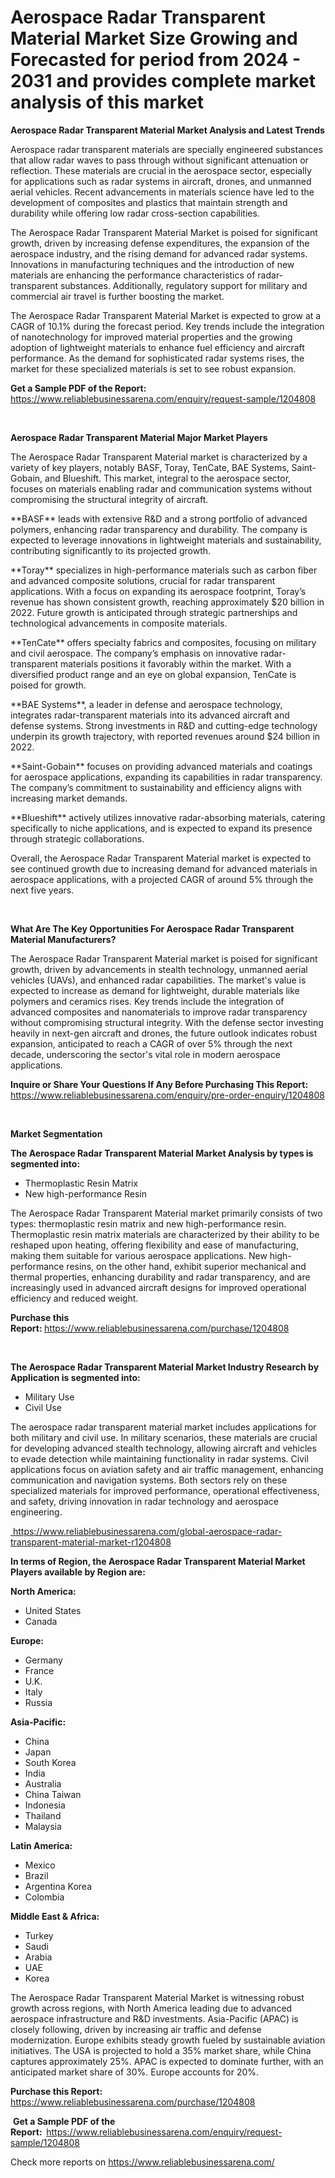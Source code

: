<p><h1>Aerospace Radar Transparent Material Market Size Growing and Forecasted for period from 2024 - 2031 and provides complete market analysis of this market</h1></p><p><strong>Aerospace Radar Transparent Material Market Analysis and Latest Trends</strong></p>
<p><p>Aerospace radar transparent materials are specially engineered substances that allow radar waves to pass through without significant attenuation or reflection. These materials are crucial in the aerospace sector, especially for applications such as radar systems in aircraft, drones, and unmanned aerial vehicles. Recent advancements in materials science have led to the development of composites and plastics that maintain strength and durability while offering low radar cross-section capabilities.</p><p>The Aerospace Radar Transparent Material Market is poised for significant growth, driven by increasing defense expenditures, the expansion of the aerospace industry, and the rising demand for advanced radar systems. Innovations in manufacturing techniques and the introduction of new materials are enhancing the performance characteristics of radar-transparent substances. Additionally, regulatory support for military and commercial air travel is further boosting the market.</p><p>The Aerospace Radar Transparent Material Market is expected to grow at a CAGR of 10.1% during the forecast period. Key trends include the integration of nanotechnology for improved material properties and the growing adoption of lightweight materials to enhance fuel efficiency and aircraft performance. As the demand for sophisticated radar systems rises, the market for these specialized materials is set to see robust expansion.</p></p>
<p><strong>Get a Sample PDF of the Report:&nbsp;</strong> <a href="https://www.reliablebusinessarena.com/enquiry/request-sample/1204808?utm_campaign=1891&utm_medium=2&utm_source=Github&utm_content=ia&utm_term=31122024&utm_id=aerospace-radar-transparent-material">https://www.reliablebusinessarena.com/enquiry/request-sample/1204808</a></p>
<p>&nbsp;</p>
<p><strong>Aerospace Radar Transparent Material Major Market Players</strong></p>
<p><p>The Aerospace Radar Transparent Material market is characterized by a variety of key players, notably BASF, Toray, TenCate, BAE Systems, Saint-Gobain, and Blueshift. This market, integral to the aerospace sector, focuses on materials enabling radar and communication systems without compromising the structural integrity of aircraft.</p><p>**BASF** leads with extensive R&D and a strong portfolio of advanced polymers, enhancing radar transparency and durability. The company is expected to leverage innovations in lightweight materials and sustainability, contributing significantly to its projected growth.</p><p>**Toray** specializes in high-performance materials such as carbon fiber and advanced composite solutions, crucial for radar transparent applications. With a focus on expanding its aerospace footprint, Toray’s revenue has shown consistent growth, reaching approximately $20 billion in 2022. Future growth is anticipated through strategic partnerships and technological advancements in composite materials.</p><p>**TenCate** offers specialty fabrics and composites, focusing on military and civil aerospace. The company’s emphasis on innovative radar-transparent materials positions it favorably within the market. With a diversified product range and an eye on global expansion, TenCate is poised for growth.</p><p>**BAE Systems**, a leader in defense and aerospace technology, integrates radar-transparent materials into its advanced aircraft and defense systems. Strong investments in R&D and cutting-edge technology underpin its growth trajectory, with reported revenues around $24 billion in 2022.</p><p>**Saint-Gobain** focuses on providing advanced materials and coatings for aerospace applications, expanding its capabilities in radar transparency. The company’s commitment to sustainability and efficiency aligns with increasing market demands.</p><p>**Blueshift** actively utilizes innovative radar-absorbing materials, catering specifically to niche applications, and is expected to expand its presence through strategic collaborations. </p><p>Overall, the Aerospace Radar Transparent Material market is expected to see continued growth due to increasing demand for advanced materials in aerospace applications, with a projected CAGR of around 5% through the next five years.</p></p>
<p>&nbsp;</p>
<p><strong>What Are The Key Opportunities For Aerospace Radar Transparent Material Manufacturers?</strong></p>
<p><p>The Aerospace Radar Transparent Material market is poised for significant growth, driven by advancements in stealth technology, unmanned aerial vehicles (UAVs), and enhanced radar capabilities. The market's value is expected to increase as demand for lightweight, durable materials like polymers and ceramics rises. Key trends include the integration of advanced composites and nanomaterials to improve radar transparency without compromising structural integrity. With the defense sector investing heavily in next-gen aircraft and drones, the future outlook indicates robust expansion, anticipated to reach a CAGR of over 5% through the next decade, underscoring the sector's vital role in modern aerospace applications.</p></p>
<p><strong>Inquire or Share Your Questions If Any Before Purchasing This Report:</strong> <a href="https://www.reliablebusinessarena.com/enquiry/pre-order-enquiry/1204808?utm_campaign=1891&utm_medium=2&utm_source=Github&utm_content=ia&utm_term=31122024&utm_id=aerospace-radar-transparent-material">https://www.reliablebusinessarena.com/enquiry/pre-order-enquiry/1204808</a></p>
<p>&nbsp;</p>
<p><strong>Market Segmentation</strong></p>
<p><strong>The Aerospace Radar Transparent Material Market Analysis by types is segmented into:</strong></p>
<p><ul><li>Thermoplastic Resin Matrix</li><li>New high-performance Resin</li></ul></p>
<p><p>The Aerospace Radar Transparent Material market primarily consists of two types: thermoplastic resin matrix and new high-performance resin. Thermoplastic resin matrix materials are characterized by their ability to be reshaped upon heating, offering flexibility and ease of manufacturing, making them suitable for various aerospace applications. New high-performance resins, on the other hand, exhibit superior mechanical and thermal properties, enhancing durability and radar transparency, and are increasingly used in advanced aircraft designs for improved operational efficiency and reduced weight.</p></p>
<p><strong>Purchase this Report:&nbsp;</strong><a href="https://www.reliablebusinessarena.com/purchase/1204808?utm_campaign=1891&utm_medium=2&utm_source=Github&utm_content=ia&utm_term=31122024&utm_id=aerospace-radar-transparent-material">https://www.reliablebusinessarena.com/purchase/1204808</a></p>
<p>&nbsp;</p>
<p><strong>The Aerospace Radar Transparent Material Market Industry Research by Application is segmented into:</strong></p>
<p><ul><li>Military Use</li><li>Civil Use</li></ul></p>
<p><p>The aerospace radar transparent material market includes applications for both military and civil use. In military scenarios, these materials are crucial for developing advanced stealth technology, allowing aircraft and vehicles to evade detection while maintaining functionality in radar systems. Civil applications focus on aviation safety and air traffic management, enhancing communication and navigation systems. Both sectors rely on these specialized materials for improved performance, operational effectiveness, and safety, driving innovation in radar technology and aerospace engineering.</p></p>
<p><a href="https://www.reliablebusinessarena.com/global-aerospace-radar-transparent-material-market-r1204808?utm_campaign=1891&utm_medium=2&utm_source=Github&utm_content=ia&utm_term=31122024&utm_id=aerospace-radar-transparent-material">&nbsp;https://www.reliablebusinessarena.com/global-aerospace-radar-transparent-material-market-r1204808</a></p>
<p><strong>In terms of Region, the Aerospace Radar Transparent Material Market Players available by Region are:</strong></p>
<p>
    <p> <strong> North America: </strong>
        <ul>
            <li>United States</li>
            <li>Canada</li>
        </ul>
        </p> 
    <p> <strong> Europe: </strong>
        <ul>
            <li>Germany</li>
            <li>France</li>
            <li>U.K.</li>
            <li>Italy</li>
            <li>Russia</li>
        </ul>
        </p> 
    <p> <strong> Asia-Pacific: </strong>
        <ul>
            <li>China</li>
            <li>Japan</li>
            <li>South Korea</li>
            <li>India</li>
            <li>Australia</li>
            <li>China Taiwan</li>
            <li>Indonesia</li>
            <li>Thailand</li>
            <li>Malaysia</li>
        </ul>
        </p> 
    <p> <strong> Latin America: </strong>
        <ul>
            <li>Mexico</li>
            <li>Brazil</li>
            <li>Argentina Korea</li>
            <li>Colombia</li>
        </ul>
        </p> 
    <p> <strong> Middle East & Africa: </strong>
        <ul>
            <li>Turkey</li>
            <li>Saudi</li>
            <li>Arabia</li>
            <li>UAE</li>
            <li>Korea</li>
        </ul>
    </p>
    </p>
<p><p>The Aerospace Radar Transparent Material Market is witnessing robust growth across regions, with North America leading due to advanced aerospace infrastructure and R&D investments. Asia-Pacific (APAC) is closely following, driven by increasing air traffic and defense modernization. Europe exhibits steady growth fueled by sustainable aviation initiatives. The USA is projected to hold a 35% market share, while China captures approximately 25%. APAC is expected to dominate further, with an anticipated market share of 30%. Europe accounts for 20%.</p></p>
<p><strong>Purchase this Report: </strong><a href="https://www.reliablebusinessarena.com/purchase/1204808?utm_campaign=1891&utm_medium=2&utm_source=Github&utm_content=ia&utm_term=31122024&utm_id=aerospace-radar-transparent-material">https://www.reliablebusinessarena.com/purchase/1204808</a></p>
<p>&nbsp;<strong>Get a Sample PDF of the Report:&nbsp;&nbsp;</strong><a href="https://www.reliablebusinessarena.com/enquiry/request-sample/1204808?utm_campaign=1891&utm_medium=2&utm_source=Github&utm_content=ia&utm_term=31122024&utm_id=aerospace-radar-transparent-material">https://www.reliablebusinessarena.com/enquiry/request-sample/1204808</a></p>
<p><strong></strong></p>
<p>Check more reports on <a href="https://www.reliablebusinessarena.com/?utm_campaign=1891&utm_medium=2&utm_source=Github&utm_content=ia&utm_term=31122024&utm_id=aerospace-radar-transparent-material">https://www.reliablebusinessarena.com/</a></p>